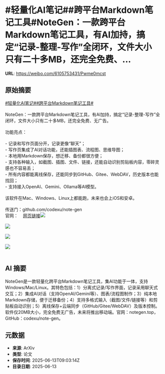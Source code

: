 # #轻量化AI笔记##跨平台Markdown笔记工具#NoteGen：一款跨平台Markdown笔记工具，有AI加持，搞定“记录-整理-写作”全闭环，文件大小只有二十多MB，还完全免费、...

**URL**: https://weibo.com/6105753431/Pwme0mcst

## 原始摘要

<a href="https://m.weibo.cn/search?containerid=231522type%3D1%26t%3D10%26q%3D%23%E8%BD%BB%E9%87%8F%E5%8C%96AI%E7%AC%94%E8%AE%B0%23&amp;extparam=%23%E8%BD%BB%E9%87%8F%E5%8C%96AI%E7%AC%94%E8%AE%B0%23" data-hide=""><span class="surl-text">#轻量化AI笔记#</span></a><a href="https://m.weibo.cn/search?containerid=231522type%3D1%26t%3D10%26q%3D%23%E8%B7%A8%E5%B9%B3%E5%8F%B0Markdown%E7%AC%94%E8%AE%B0%E5%B7%A5%E5%85%B7%23&amp;extparam=%23%E8%B7%A8%E5%B9%B3%E5%8F%B0Markdown%E7%AC%94%E8%AE%B0%E5%B7%A5%E5%85%B7%23" data-hide=""><span class="surl-text">#跨平台Markdown笔记工具#</span></a><br><br>NoteGen：一款跨平台Markdown笔记工具，有AI加持，搞定“记录-整理-写作”全闭环，文件大小只有二十多MB，还完全免费、无广告。<br><br>功能亮点：<br><br>- 记录和写作页面分开，记录更像“聊天”；<br>- 写作页集成了AI对话功能，还能插图表、流程图、思维导图；<br>- 本地用Markdown保存，想迁移、备份都很方便；<br>- 支持各种输入，如截图、插图、文件、链接，还能自动识别剪贴板内容，零碎灵感也不容易丢；<br>- 所有内容都能离线保存，还能同步到GitHub、Gitee、WebDAV，历史版本也能找回；<br>- 支持接入OpenAI、Gemini、Ollama等AI模型。<br><br>该软件在Mac、Windows、Linux上都能跑，未来也会上iOS和安卓。<br><br>传送门：github.com/codexu/note-gen<br>官网：<a href="https://weibo.cn/sinaurl?u=https%3A%2F%2Fnotegen.top%2Fzh%2F" data-hide=""><span class="url-icon"><img style="width: 1rem;height: 1rem" src="https://h5.sinaimg.cn/upload/2015/09/25/3/timeline_card_small_web_default.png" referrerpolicy="no-referrer"></span><span class="surl-text">网页链接</span></a><img style="" src="https://tvax3.sinaimg.cn/large/006Fd7o3gy1i2dt1szbh5j30va0u87e9.jpg" referrerpolicy="no-referrer"><br><br><img style="" src="https://tvax1.sinaimg.cn/large/006Fd7o3gy1i2dt1u305pj30um0tktgu.jpg" referrerpolicy="no-referrer"><br><br><img style="" src="https://tvax1.sinaimg.cn/large/006Fd7o3gy1i2dt1wee67j30zk0m0dm6.jpg" referrerpolicy="no-referrer"><br><br><img style="" src="https://tvax4.sinaimg.cn/large/006Fd7o3gy1i2dt1x27n5j30zk0m079j.jpg" referrerpolicy="no-referrer"><br><br>

## AI 摘要

NoteGen是一款轻量化跨平台Markdown笔记工具，集AI功能于一体，支持Windows/Mac/Linux。其特色包括：1）分离式记录/写作界面，记录采用聊天式交互；2）集成AI对话（支持OpenAI/Gemini等）、图表/流程图制作；3）纯本地Markdown存储，便于迁移备份；4）支持多格式输入（截图/文件/链接等）和剪贴板自动识别；5）离线保存+云端同步（GitHub/Gitee/WebDAV）及版本控制。软件仅20MB大小，完全免费无广告，未来将推出移动端。官网：notegen.top，GitHub：codexu/note-gen。

## 元数据

- **来源**: ArXiv
- **类型**: 论文
- **保存时间**: 2025-06-13T09:03:14Z
- **目录日期**: 2025-06-13
